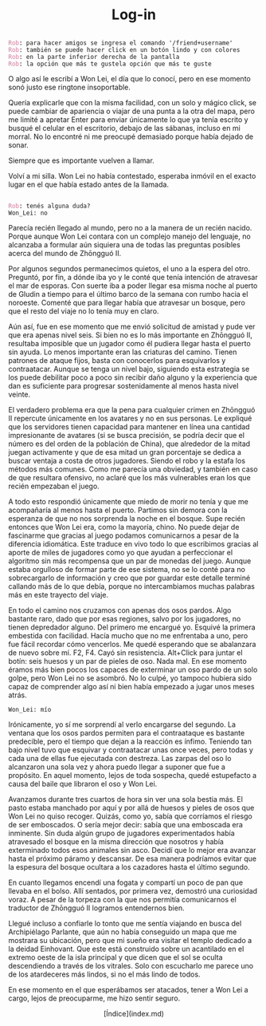 <!-- enable-zii-chat -->


# <center>Log-in</center>

<code>
<span style="color: #d17b9e">Rob</span>: para hacer amigos se ingresa el comando '/friend+username'
<span style="color: #d17b9e">Rob</span>: también se puede hacer click en un botón lindo y con colores
<span style="color: #d17b9e">Rob</span>: en la parte inferior derecha de la pantalla
<span style="color: #d17b9e">Rob</span>: la opción que más te gustela opción que más te guste
</code>

O algo así le escribí a Won Lei, el día que lo conocí, pero en ese momento sonó justo ese ringtone insoportable. 

Quería explicarle que con la misma facilidad, con un solo y mágico click, se puede cambiar de apariencia o viajar de una punta a la otra del mapa, pero me limité a apretar Enter para enviar únicamente lo que ya tenía escrito y busqué el celular en el escritorio, debajo de las sábanas, incluso en mi morral. No lo encontré ni me preocupé demasiado porque había dejado de sonar. 

Siempre que es importante vuelven a llamar. 

Volví a mi silla. Won Lei no había contestado, esperaba inmóvil en el exacto lugar en el que había estado antes de la llamada. 

<code>
<span style="color: #d17b9e">Rob</span>: tenés alguna duda?
Won_Lei: no
</code>

Parecía recién llegado al mundo, pero no a la manera de un recién nacido. Porque aunque Won Lei contara con un complejo manejo del lenguaje, no alcanzaba a formular aún siquiera una de todas las preguntas posibles acerca del mundo de Zhōngguó II. 

Por algunos segundos permanecimos quietos, el uno a la espera del otro. Preguntó, por fin, a dónde iba yo y le conté que tenía intención de atravesar el mar de esporas. Con suerte iba a poder llegar esa misma noche al puerto de Gludin a tiempo para el último barco de la semana con rumbo hacia el noroeste. Comenté que para llegar había que atravesar un bosque, pero que el resto del viaje no lo tenía muy en claro. 

Aún así, fue en ese momento que me envió solicitud de amistad y pude ver que era apenas nivel seis. Si bien no es lo más importante en Zhōngguó II, resultaba imposible que un jugador como él pudiera llegar hasta el puerto sin ayuda. Lo menos importante eran las criaturas del camino. Tienen patrones de ataque fijos, basta con conocerlos para esquivarlos y contraatacar. Aunque se tenga un nivel bajo, siguiendo esta estrategia se los puede debilitar poco a poco sin recibir daño alguno y la experiencia que dan es suficiente para progresar sostenidamente al menos hasta nivel veinte. 

El verdadero problema era que la pena para cualquier crimen en Zhōngguó II repercute únicamente en los avatares y no en sus personas. Le expliqué que los servidores tienen capacidad para mantener en línea una cantidad impresionante de avatares (si se busca precisión, se podría decir que el número es del orden de la población de China), que alrededor de la mitad juegan activamente y que de esa mitad un gran porcentaje se dedica a buscar ventaja a costa de otros jugadores. Siendo el robo y la estafa los métodos más comunes. Como me parecía una obviedad, y también en caso de que resultara ofensivo, no aclaré que los más vulnerables eran los que recién empezaban el juego.

A todo esto respondió únicamente que miedo de morir no tenía y que me acompañaría al menos hasta el puerto. Partimos sin demora con la esperanza de que no nos sorprenda la noche en el bosque. Supe recién entonces que Won Lei era, como la mayoría, chino. No puede dejar de fascinarme que gracias al juego podamos comunicarnos a pesar de la diferencia idiomática. Este traduce en vivo todo lo que escribimos gracias al aporte de miles de jugadores como yo que ayudan a perfeccionar el algoritmo sin más recompensa que un par de monedas del juego. Aunque estaba orgulloso de formar parte de ese sistema, no se lo conté para no sobrecargarlo de información y creo que por guardar este detalle terminé callando más de lo que debía, porque no intercambiamos muchas palabras más en este trayecto del viaje.

En todo el camino nos cruzamos con apenas dos osos pardos. Algo bastante raro, dado que por esas regiones, salvo por los jugadores, no tienen depredador alguno. Del primero me encargué yo. Esquivé la primera embestida con facilidad. Hacía mucho que no me enfrentaba a uno, pero fue fácil recordar cómo vencerlos. Me quedé esperando que se abalanzara de nuevo sobre mí. F2, F4. Cayó sin resistencia. Alt+Click para juntar el botín: seis huesos y un par de pieles de oso. Nada mal. En ese momento éramos más bien pocos los capaces de exterminar un oso pardo de un solo golpe, pero Won Lei no se asombró. No lo culpé, yo tampoco hubiera sido capaz de comprender algo así ni bien había empezado a jugar unos meses atrás.

```
Won_Lei: mío
```

Irónicamente, yo sí me sorprendí al verlo encargarse del segundo. La ventana que los osos pardos permiten para el contraataque es bastante predecible, pero el tiempo que dejan a la reacción es ínfimo. Teniendo tan bajo nivel tuvo que esquivar y contraatacar unas once veces, pero todas y cada una de ellas fue ejecutada con destreza. Las zarpas del oso lo alcanzaron una sola vez y ahora puedo llegar a suponer que fue a propósito. En aquel momento, lejos de toda sospecha, quedé estupefacto a causa del baile que libraron el oso y Won Lei.

Avanzamos durante tres cuartos de hora sin ver una sola bestia más. El pasto estaba manchado por aquí y por allá de huesos y pieles de osos que Won Lei no quiso recoger. Quizás, como yo, sabía que corríamos el riesgo de ser emboscados. O sería mejor decir: sabía que una emboscada era inminente. Sin duda algún grupo de jugadores experimentados había atravesado el bosque en la misma dirección que nosotros y había exterminado todos esos animales sin asco. Decidí que lo mejor era avanzar hasta el próximo páramo y descansar. De esa manera podríamos evitar que la espesura del bosque ocultara a los cazadores hasta el último segundo.

En cuanto llegamos encendí una fogata y compartí un poco de pan que llevaba en el bolso. Allí sentados, por primera vez, demostró una curiosidad voraz. A pesar de la torpeza con la que nos permitía comunicarnos el traductor de Zhōngguó II logramos entendernos bien. 

Llegué incluso a confiarle lo tonto que me sentía viajando en busca del Archipiélago Parlante, que aún no había conseguido un mapa que me mostrara su ubicación, pero que mi sueño era visitar el templo dedicado a la deidad Einhovant. Que este está construido sobre un acantilado en el extremo oeste de la isla principal y que dicen que el sol se oculta descendiendo a través de los vitrales. Solo con escucharlo me parece uno de los atardeceres más lindos, si no el más lindo de todos.

En ese momento en el que esperábamos ser atacados, tener a Won Lei a cargo, lejos de preocuparme, me hizo sentir seguro.

<center>
[Índice](index.md)
</center>